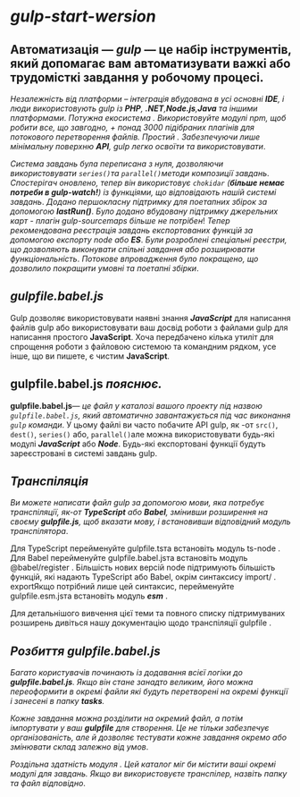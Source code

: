 # ***gulp-start-wersion***
## **Автоматизація** — ***gulp*** — це набір інструментів, який допомагає вам автоматизувати важкі або трудомісткі завдання у робочому процесі.
*Незалежність від платформи – інтеграція вбудована в усі основні **IDE**, і люди використовують gulp із **PHP**, **.NET**,**Node.js**,**Java** та іншими платформами*.
*Потужна екосистема . Використовуйте модулі npm, щоб робити все, що завгодно, + понад 3000 підібраних плагінів для потокового перетворення файлів.
Простий . Забезпечуючи лише мінімальну поверхню **API**, gulp легко освоїти та використовувати*.

*Система завдань була переписана з нуля, дозволяючи використовувати ```series()```та ```parallel()```методи композиції завдань*.
*Спостерігач оновлено, тепер він використовує ```chokidar``` (***більше немає потреби в gulp-watch!***) із функціями, що відповідають нашій системі завдань*.
*Додано першокласну підтримку для поетапних збірок за допомогою **lastRun()***.
*Було додано вбудовану підтримку джерельних карт - плагін gulp-sourcemaps більше не потрібен*!
*Тепер рекомендована реєстрація завдань експортованих функцій за допомогою експорту node або **ES***.
*Були розроблені спеціальні реєстри, що дозволяють виконувати спільні завдання або розширювати функціональність*.
*Потокове впровадження було покращено, що дозволило покращити умовні та поетапні збірки*.
## *gulpfile.babel.js*
Gulp дозволяє використовувати наявні знання ***JavaScript*** для написання файлів gulp або використовувати ваш досвід роботи з файлами gulp для написання простого **JavaScript**. Хоча передбачено кілька утиліт для спрощення роботи з файловою системою та командним рядком, усе інше, що ви пишете, є чистим **JavaScript**.

## **gulpfile.babel.js *пояснює.***
**gulpfile.babel.js**— *це файл у каталозі вашого проекту під назвою ```gulpfile.babel.js```, який автоматично завантажується під час виконання ```gulp``` команди*.
У цьому файлі ви часто побачите API gulp, як -от ```src()```, ```dest()```, ```series()``` або, ```parallel()```але можна використовувати будь-які модулі ***JavaScript*** або ***Node***. Будь-які експортовані функції будуть зареєстровані в системі завдань gulp.

## *Транспіляція*
*Ви можете написати файл gulp за допомогою мови, яка потребує транспіляції, як-от **TypeScript** або **Babel**, змінивши розширення на своєму **gulpfile.js**, щоб вказати мову, і встановивши відповідний модуль транспілятора*.

Для TypeScript перейменуйте gulpfile.tsта встановіть модуль ts-node .
Для Babel перейменуйте gulpfile.babel.jsта встановіть модуль @babel/register .
Більшість нових версій node підтримують більшість функцій, які надають TypeScript або Babel, окрім синтаксису import/ . exportЯкщо потрібний лише цей синтаксис, перейменуйте gulpfile.esm.jsта встановіть модуль ***esm*** .

Для детальнішого вивчення цієї теми та повного списку підтримуваних розширень дивіться нашу документацію щодо транспіляції gulpfile .

## *Розбиття gulpfile.babel.js*
*Багато користувачів починають із додавання всієї логіки до ***gulpfile.babel.js***. Якщо він стане занадто великим, його можна переоформити в окремі файли які будуть перетворені на окремі функції і занесені в папку ***tasks***.*

*Кожне завдання можна розділити на окремий файл, а потім імпортувати у ваш **gulpfile** для створення. Це не тільки забезпечує організованість, але й дозволяє тестувати кожне завдання окремо або змінювати склад залежно від умов*.

*Роздільна здатність модуля . Цей каталог міг би містити ваші окремі модулі для завдань. Якщо ви використовуєте транспілер, назвіть папку та файл відповідно*.
